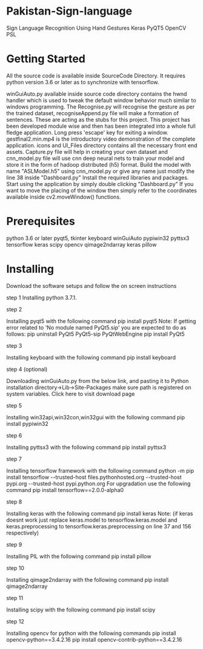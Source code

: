 # Pakistan-Sign-language
Sign Language Recognition Using Hand Gestures Keras PyQT5 OpenCV
PSL 
# Getting Started
All the source code is available inside SourceCode Directory. It requires python version 3.6 or later as to synchronize with tensorflow.

winGuiAuto.py available inside source code directory contains the hwnd handler which is used to tweak the default window behavior much similar to windows programming.
The Recognise.py will recognise the gesture as per the trained dataset, recogniseAppend.py file will make a formation of sentences. These are acting as the stubs for this project. This project has been developed module wise and then has been integrated into a whole full fledge application. Long press 'escape' key for exiting a window.
gestfinal2.min.mp4 is the introductory video demonstration of the complete application. icons and UI_Files directory contains all the necessary front end assets.
Capture.py file will help in creating your own dataset and cnn_model.py file will use cnn deep neural nets to train your model and store it in the form of hadoop distributed (h5) format.
Build the model with name "ASLModel.h5" using cnn_model.py or give any name just modify the line 38 inside "Dashboard.py"
Install the required libraries and packages.
Start using the application by simply double clicking "Dashboard.py"
If you want to move the placing of the window then simply refer to the coordinates available inside cv2.moveWindow() functions.
# Prerequisites
python 3.6 or later
pyqt5, tkinter
keyboard
winGuiAuto
pypiwin32
pyttsx3
tensorflow
keras
scipy
opencv
qimage2ndarray
keras
pillow
# Installing
Download the software setups and follow the on screen instructions

step 1
Installing python 3.7.1.


step 2

Installing pyqt5 with the following command
pip install pyqt5
Note: If getting error related to 'No module named PyQt5.sip' you are expected to do as follows:
pip uninstall PyQt5 PyQt5-sip PyQtWebEngine
pip install PyQt5


step 3

Installing keyboard with the following command
pip install keyboard

step 4 (optional)

Downloading winGuiAuto.py from the below link, and pasting it to Python installation directory->Lib->Site-Packages
make sure path is registered on system variables.
Click here to visit download page

step 5

Installing win32api,win32con,win32gui with the following command
pip install pypiwin32

step 6

Installing pyttsx3 with the following command
pip install pyttsx3

step 7

Installing tensorflow framework with the following command
python -m pip install tensorflow --trusted-host files.pythonhosted.org --trusted-host pypi.org --trusted-host pypi.python.org
For upgradation use the following command
pip install tensorflow==2.0.0-alpha0

step 8

Installing keras with the following command
pip install keras
Note: (if keras doesnt work just replace keras.model to tensorflow.keras.model and keras.preprocessing to tensorflow.keras.preprocessing on line 37 and 156 respectively)

step 9

Installing PIL with the following command
pip install pillow

step 10

Installing qimage2ndarray with the following command
pip install qimage2ndarray

step 11

Installing scipy with the following command
pip install scipy

step 12

Installing opencv for python with the following commands
pip install opencv-python==3.4.2.16
pip install opencv-contrib-python==3.4.2.16
